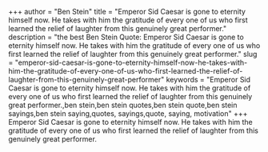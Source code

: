 +++
author = "Ben Stein"
title = "Emperor Sid Caesar is gone to eternity himself now. He takes with him the gratitude of every one of us who first learned the relief of laughter from this genuinely great performer."
description = "the best Ben Stein Quote: Emperor Sid Caesar is gone to eternity himself now. He takes with him the gratitude of every one of us who first learned the relief of laughter from this genuinely great performer."
slug = "emperor-sid-caesar-is-gone-to-eternity-himself-now-he-takes-with-him-the-gratitude-of-every-one-of-us-who-first-learned-the-relief-of-laughter-from-this-genuinely-great-performer"
keywords = "Emperor Sid Caesar is gone to eternity himself now. He takes with him the gratitude of every one of us who first learned the relief of laughter from this genuinely great performer.,ben stein,ben stein quotes,ben stein quote,ben stein sayings,ben stein saying,quotes, sayings,quote, saying, motivation"
+++
Emperor Sid Caesar is gone to eternity himself now. He takes with him the gratitude of every one of us who first learned the relief of laughter from this genuinely great performer.
